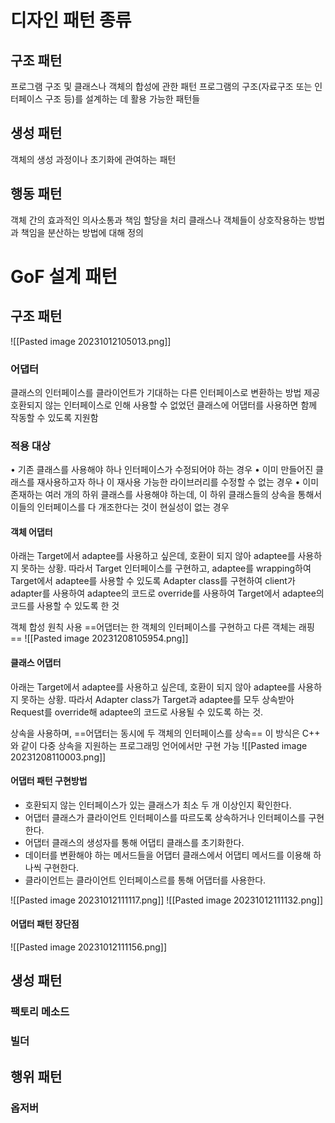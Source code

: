 # 디자인 패턴 종류
## 구조 패턴
프로그램 구조 및 클래스나 객체의 합성에 관한 패턴
프로그램의 구조(자료구조 또는 인터페이스 구조 등)를 설계하는 데 활용 가능한 패턴들
## 생성 패턴
객체의 생성 과정이나 초기화에 관여하는 패턴
## 행동 패턴
객체 간의 효과적인 의사소통과 책임 할당을 처리
클래스나 객체들이 상호작용하는 방법과 책임을 분산하는 방법에 대해 정의

# GoF 설계 패턴

## 구조 패턴
![[Pasted image 20231012105013.png]]
### 어댑터
클래스의 인터페이스를 클라이언트가 기대하는 다른 인터페이스로 변환하는 방법 제공
호환되지 않는 인터페이스로 인해 사용할 수 없었던 클래스에 어댑터를 사용하면 함께 작동할 수 있도록 지원함

### 적용 대상 
• 기존 클래스를 사용해야 하나 인터페이스가 수정되어야 하는 경우 
• 이미 만들어진 클래스를 재사용하고자 하나 이 재사용 가능한 라이브러리를 수정할 수 없는 경우
• 이미 존재하는 여러 개의 하위 클래스를 사용해야 하는데, 이 하위 클래스들의 상속을 통해서 이들의 인터페이스를 다 개조한다는 것이 현실성이 없는 경우


#### 객체 어댑터
아래는 Target에서 adaptee를 사용하고 싶은데, 호환이 되지 않아 adaptee를 사용하지 못하는 상황.
따라서 Target 인터페이스를 구현하고, adaptee를 wrapping하여 Target에서 adaptee를 사용할 수 있도록 Adapter class를 구현하여 client가 adapter를 사용하여 adaptee의 코드로 override를 사용하여 Target에서 adaptee의 코드를 사용할 수 있도록 한 것

객체 합성 원칙 사용
==어댑터는 한 객체의 인터페이스를 구현하고 다른 객체는 래핑==
![[Pasted image 20231208105954.png]]
#### 클래스 어댑터
아래는 Target에서 adaptee를 사용하고 싶은데, 호환이 되지 않아 adaptee를 사용하지 못하는 상황.
따라서 Adapter class가 Target과 adaptee를 모두 상속받아 Request를 override해 adaptee의 코드로 사용될 수 있도록 하는 것.

상속을 사용하며, ==어댑터는 동시에 두 객체의 인터페이스를 상속==
이 방식은 C++ 와 같이 다중 상속을 지원하는 프로그래밍 언어에서만 구현 가능
![[Pasted image 20231208110003.png]]
#### 어댑터 패턴 구현방법

- 호환되지 않는 인터페이스가 있는 클래스가 최소 두 개 이상인지 확인한다.
- 어댑터 클래스가 클라이언트 인터페이스를 따르도록 상속하거나 인터페이스를 구현한다.
- 어댑터 클래스의 생성자를 통해 어댑티 클래스를 초기화한다.
- 데이터를 변환해야 하는 메서드들을 어댑터 클래스에서 어댑티 메서드를 이용해 하나씩 구현한다.
- 클라이언트는 클라이언트 인터페이스르를 통해 어댑터를 사용한다.

![[Pasted image 20231012111117.png]]
![[Pasted image 20231012111132.png]]

#### 어댑터 패턴 장단점
![[Pasted image 20231012111156.png]]
## 생성 패턴
### 팩토리 메소드
### 빌더
## 행위 패턴
### 옵저버
